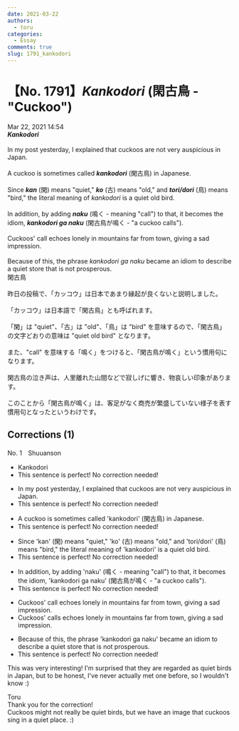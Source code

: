 ```yaml
---
date: 2021-03-22
authors:
  - toru
categories:
  - Essay
comments: true
slug: 1791_kankodori
---
```


# 【No. 1791】<strong><em>Kankodori</strong></em> (閑古鳥 - "Cuckoo")
<div class="date">Mar 22, 2021 14:54</div>
<div id="post"><div id="body_show_ori">
<strong><em>Kankodori</strong></em><br/><br/>In my post yesterday, I explained that cuckoos are not very auspicious in Japan.<br/><br/>A cuckoo is sometimes called <strong><em>kankodori</em></strong> (閑古鳥) in Japanese.<br/><br/>Since <strong><em>kan</em></strong> (閑) means "quiet," <strong><em>ko</em></strong> (古) means "old," and <strong><em>tori/dori</em></strong> (鳥) means "bird," the literal meaning of <em>kankodori</em> is a quiet old bird.<br/><br/>In addition, by adding <strong><em>naku</em></strong> (鳴く - meaning "call") to that, it becomes the idiom, <strong><em>kankodori ga naku</em></strong> (閑古鳥が鳴く - "a cuckoo calls").<br/><br/>Cuckoos' call echoes lonely in mountains far from town, giving a sad impression.<br/><br/>Because of this, the phrase <em>kankodori ga naku</em> became an idiom to describe a quiet store that is not prosperous.
</div></div>

<!-- more -->

<div id="post_ja"><div id="body_show_mo">
閑古鳥<br/><br/>昨日の投稿で、「カッコウ」は日本であまり縁起が良くないと説明しました。<br/><br/>「カッコウ」は日本語で「閑古鳥」とも呼ばれます。<br/><br/>「閑」は "quiet"、「古」は "old"、「鳥」は "bird" を意味するので、「閑古鳥」の文字どおりの意味は "quiet old bird" となります。<br/><br/>また、"call" を意味する「鳴く」をつけると、「閑古鳥が鳴く」という慣用句になります。<br/><br/>閑古鳥の泣き声は、人里離れた山間などで寂しげに響き、物哀しい印象があります。<br/><br/>このことから「閑古鳥が鳴く」は、客足がなく商売が繁盛していない様子を表す慣用句となったというわけです。
</div></div>

## Corrections (1)
<div id="block"><div class="first_name"> No. 1　<span class="just_name">Shuuanson</span></div><div id="block2">
<ul class="correction_field">
<li class="incorrect">Kankodori</li>
<li class="corrected perfect">This sentence is perfect! No correction needed!</li>
</ul>
<ul class="correction_field">
<li class="incorrect">In my post yesterday, I explained that cuckoos are not very auspicious in Japan.</li>
<li class="corrected perfect">This sentence is perfect! No correction needed!</li>
</ul>
<ul class="correction_field">
<li class="incorrect">A cuckoo is sometimes called 'kankodori' (閑古鳥) in Japanese.</li>
<li class="corrected perfect">This sentence is perfect! No correction needed!</li>
</ul>
<ul class="correction_field">
<li class="incorrect">Since 'kan' (閑) means "quiet," 'ko' (古) means "old," and 'tori/dori' (鳥) means "bird," the literal meaning of 'kankodori' is a quiet old bird.</li>
<li class="corrected perfect">This sentence is perfect! No correction needed!</li>
</ul>
<ul class="correction_field">
<li class="incorrect">In addition, by adding 'naku' (鳴く - meaning "call") to that, it becomes the idiom, 'kankodori ga naku' (閑古鳥が鳴く - "a cuckoo calls").</li>
<li class="corrected perfect">This sentence is perfect! No correction needed!</li>
</ul>
<ul class="correction_field">
<li class="incorrect">Cuckoos' call echoes lonely in mountains far from town, giving a sad impression.</li>
<li class="corrected correct">
Cuckoos' call<span class="f_red">s</span> echo<span class="f_red"><span class="sline">es</span></span> lonely in mountains far from town, giving a sad impression.
</li>
</ul>
<ul class="correction_field">
<li class="incorrect">Because of this, the phrase 'kankodori ga naku' became an idiom to describe a quiet store that is not prosperous.</li>
<li class="corrected perfect">This sentence is perfect! No correction needed!</li>
</ul>
<p class="comment_small">
 This was very interesting! I'm surprised that they are regarded as quiet birds in Japan, but to be honest, I've never actually met one before, so I wouldn't know :)
</p>

</div><div class="name"><span class="just_name">Toru</span><br>
Thank you for the correction!<br/>Cuckoos might not really be quiet birds, but we have an image that cuckoos sing in a quiet place. :)
</div>
</div>
